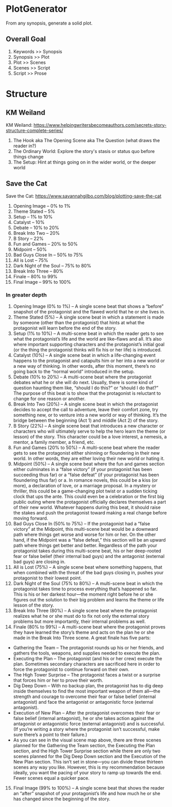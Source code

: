 # PlotGenerator

From any synopsis, generate a solid plot.

## Overall Goal

1. Keywords >> Synopsis
2. Synopsis >> Plot
3. Plot >> Scenes
4. Scenes >> Script
5. Script >> Prose

# Structure

## KM Weiland

KM Weiland: https://www.helpingwritersbecomeauthors.com/secrets-story-structure-complete-series/

1. The Hook aka The Opening Scene aka The Question (what draws the reader in?)
2. The Ordinary World: Explore the story's stasis or status quo before things change
3. The Setup: Hint at things going on in the wider world, or the deeper world

## Save the Cat

Save the Cat: https://www.savannahgilbo.com/blog/plotting-save-the-cat

1. Opening Image – 0% to 1%
2. Theme Stated – 5%
3. Setup – 1% to 10%
4. Catalyst – 10%
5. Debate – 10% to 20%
6. Break Into Two – 20%
7. B Story – 22%
8. Fun and Games – 20% to 50%
9. Midpoint – 50%
10. Bad Guys Close In – 50% to 75%
11. All is Lost – 75%
12. Dark Night of the Soul – 75% to 80%
13. Break Into Three – 80%
14. Finale – 80% to 99%
15. Final Image – 99% to 100%

### In greater depth

1. Opening Image (0% to 1%) – A single scene beat that shows a “before” snapshot of the protagonist and the flawed world that he or she lives in.
2. Theme Stated (5%) – A single scene beat in which a statement is made by someone (other than the protagonist) that hints at what the protagonist will learn before the end of the story.
3. Setup (1% to 10%) – A multi-scene beat in which the reader gets to see what the protagonist’s life and the world are like–flaws and all. It’s also where important supporting characters and the protagonist’s initial goal (or the thing the protagonist thinks will fix his or her life) is introduced.
4. Catalyst (10%) – A single scene beat in which a life-changing event happens to the protagonist and catapults him or her into a new world or a new way of thinking. In other words, after this moment, there’s no going back to the “normal world” introduced in the setup.
5. Debate (10% to 20%) – A multi-scene beat where the protagonist debates what he or she will do next. Usually, there is some kind of question haunting them like, “should I do this?” or “should I do that?” The purpose of this beat is to show that the protagonist is reluctant to change for one reason or another.
6. Break Into Two (20%) – A single scene beat in which the protagonist decides to accept the call to adventure, leave their comfort zone, try something new, or to venture into a new world or way of thinking. It’s the bridge between the beginning (Act 1) and middle (Act 2) of the story.
7. B Story (22%) – A single scene beat that introduces a new character or characters who will ultimately serve to help the hero learn the theme (or lesson) of the story. This character could be a love interest, a nemesis, a mentor, a family member, a friend, etc.
8. Fun and Games (20% to 50%) – A multi-scene beat where the reader gets to see the protagonist either shinning or floundering in their new world. In other words, they are either loving their new world or hating it.
9. Midpoint (50%) – A single scene beat where the fun and games section either culminates in a “false victory” (if your protagonist has been succeeding thus far) or a “false defeat” (if your protagonist has been floundering thus far) or a. In romance novels, this could be a kiss (or more), a declaration of love, or a marriage proposal. In a mystery or thriller, this could be a game-changing plot twist or a sudden ticking clock that ups the ante. This could even be a celebration or the first big public outing where the protagonist officially declares themselves a part of their new world. Whatever happens during this beat, it should raise the stakes and push the protagonist toward making a real change before moving forward.
10. Bad Guys Close In (50% to 75%) – If the protagonist had a “false victory” at the Midpoint, this multi-scene beat would be a downward path where things get worse and worse for him or her. On the other hand, if the Midpoint was a “false defeat,” this section will be an upward path where things get better and better. Regardless of the path your protagonist takes during this multi-scene beat, his or her deep-rooted fear or false belief (their internal bad guys) and the antagonist (external bad guys) are closing in.
11. All is Lost (75%) – A single scene beat where something happens, that when combined with the threat of the bad guys closing in, pushes your protagonist to their lowest point.
12. Dark Night of the Soul (75% to 80%) – A multi-scene beat in which the protagonist takes time to process everything that’s happened so far. This is his or her darkest hour—the moment right before he or she figures out the solution to their big problem and learns the theme or life lesson of the story.
13. Break Into Three (80%) – A single scene beat where the protagonist realizes what he or she must do to fix not only the external story problems but more importantly, their internal problems as well.
14. Finale (80% to 99%) – A multi-scene beat where the protagonist proves they have learned the story’s theme and acts on the plan he or she made in the Break Into Three scene. A great finale has five parts:
 - Gathering the Team – The protagonist rounds up his or her friends, and gathers the tools, weapons, and supplies needed to execute the plan.
 - Executing the Plan – The protagonist (and his or her crew) execute the plan. Sometimes secondary characters are sacrificed here in order to force the protagonist to continue forward on their own.
 - The High Tower Surprise – The protagonist faces a twist or a surprise that forces him or her to prove their worth.
 - Dig Deep Down – With no backup plan, the protagonist has to dig deep inside themselves to find the most important weapon of them all—the strength and courage to overcome their fear or false belief (internal antagonist) and face the antagonist or antagonistic force (external antagonist).
 - Execution of New Plan – After the protagonist overcomes their fear or false belief (internal antagonist), he or she takes action against the antagonist or antagonistic force (external antagonist) and is successful. (If you’re writing a story where the protagonist isn’t successful, make sure there’s a point to their failure.)
 - As you can see in the visual scene map above, there are three scenes planned for the Gathering the Team section, the Executing the Plan section, and the High Tower Surprise section while there are only two scenes planned for the Dig Deep Down section and the Execution of the New Plan section. This isn’t set in stone—you can divide these thirteen scenes any way you like. However, this is my recommendation because ideally, you want the pacing of your story to ramp up towards the end. Fewer scenes equal a quicker pace.
15. Final Image (99% to 100%) – A single scene beat that shows the reader an “after” snapshot of your protagonist’s life and how much he or she has changed since the beginning of the story.